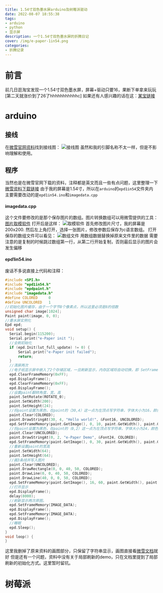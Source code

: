```yaml
---
title: 1.54寸双色墨水屏arduino及树莓派驱动
date: 2022-08-07 18:55:38
tags:
- arduino
- python
- 显示屏
description: 一个1.54寸双色墨水屏的折腾日记
cover: /img/e-paper-1in54.png
categories: 
- 折腾记录
---
```

# 前言
前几日逛淘宝发现一个1.54寸双色墨水屏，屏幕+驱动只要16，果断下单拿来玩玩
[第二天就涨价到了26了hhhhhhhhhhhc]
如果还有人感兴趣的话在这：[某宝链接](https://m.tb.cn/h.fA3mNRx?tk=MW9n2sLzRZj "某宝链接")
# arduino
## 接线
在[微雪官网资料](https://www.waveshare.net/wiki/1.54inch_e-Paper_Module_Manual "微雪官网资料")找到接线图：
![接线图](接线图.png)
虽然和我的引脚名称不太一样，但是不影响理解和使用。
## 程序
当然也是在微雪官网下载的资料，注释都是英文而且一些有点问题，这里整理一下
[微雪资料下载链接](https://www.waveshare.net/w/upload/3/39/E-Paper_code.7z "微雪资料下载链接")
由于我的屏幕是1.54寸，所以在`arduino`的`epd1in54`文件夹内
主要需要改动的是`epd1in54.ino`和`imagedata.cpp`
#### imagedata.cpp
这个文件要修改的是那个保存图片的数组。图片转换数组可以用微雪提供的工具：[图片取模软件](https://www.waveshare.net/w/upload/3/36/Image2Lcd.7z "图片取模软件")
打开后是这样：
![取模软件](image2lcd.png)
首先修改图片尺寸，我的屏幕是200x200.
然后左上角打开，选择一张图片，修改参数后保存为c语言数组。
打开保存的数组文件可以看见：
![数组文件](数组文件.png)
用数组数据替换掉原来文件里的数据
需要注意的是复制的时候跳过数组第一行，从第二行开始复制，否则最后显示的图片会发生偏移
#### epd1in54.ino
废话不多说直接上代码和注释：
```cpp
#include <SPI.h>
#include "epd1in54.h"
#include "epdpaint.h"
#include "imagedata.h"
#define COLORED     0
#define UNCOLORED   1
//初始化图片缓存，由于一个字节8个像素点，所以这里必须是8的倍数
unsigned char image[1024];
Paint paint(image, 0, 0);
//墨水屏实例化
Epd epd;
void setup() {
  Serial.begin(115200);
  Serial.print("e-Paper init ");
  //全刷初始化
  if (epd.Init(lut_full_update) != 0) {
      Serial.print("e-Paper init failed");
      return;
  }
  //清屏两次
  //电子纸显示屏中嵌入了2个存储区域，一旦刷新显示，内存区域将自动切换，即 SetFrameMemory 的下一个操作将设置其他内存区域，因此，您必须清除帧内存两次。
  epd.ClearFrameMemory(0xFF);
  epd.DisplayFrame();
  epd.ClearFrameMemory(0xFF); 
  epd.DisplayFrame();
  //设置paint翻转角度，宽，高
  paint.SetRotate(ROTATE_0);
  paint.SetWidth(200);
  paint.SetHeight(24);
  //将paint设置为黑色，在paint的（30,4）这一点为左顶点写字符串，字体大小为16，颜色为白色,并将paint写入到图片中
  paint.Clear(COLORED);
  paint.DrawStringAt(30, 4, "Hello world!", &Font16, UNCOLORED);
  epd.SetFrameMemory(paint.GetImage(), 0, 10, paint.GetWidth(), paint.GetHeight());
  //将paint设置为黑色，在paint的（0,2）这一点为左顶点写字符串，字体大小为24，颜色为黑色,并将paint写入到图片中
  paint.Clear(UNCOLORED);
  paint.DrawStringAt(0, 2, "e-Paper Demo", &Font24, COLORED);
  epd.SetFrameMemory(paint.GetImage(), 0, 30, paint.GetWidth(), paint.GetHeight());
  //重新设置paint的宽高
  paint.SetWidth(64);
  paint.SetHeight(64);
  //画3条线并写入图片
  paint.Clear(UNCOLORED);
  paint.DrawRectangle(0, 0, 40, 50, COLORED);
  paint.DrawLine(0, 0, 40, 50, COLORED);
  paint.DrawLine(40, 0, 0, 50, COLORED);
  epd.SetFrameMemory(paint.GetImage(), 16, 60, paint.GetWidth(), paint.GetHeight());
  //打开显示
  epd.DisplayFrame();
  delay(8000);
  //刷新显示两次原图。
  epd.SetFrameMemory(IMAGE_DATA);
  epd.DisplayFrame();
  epd.SetFrameMemory(IMAGE_DATA);
  epd.DisplayFrame();
  //睡眠
  epd.Sleep();
}
void loop() {
}
```
这里我删掉了原来资料的画图部分，只保留了字符串显示，画图直接看[微雪文档](https://www.waveshare.net/wiki/1.54inch_e-Paper_Module_Manual#.E4.B8.8A.E5.B1.82.E5.BA.94.E7.94.A8_4 "微雪文档")就好
但是还有一个问题，资料中没有关于局部刷新的demo，只在文档里提到了局部刷新的初始化方式。这里暂时留坑。
# 树莓派